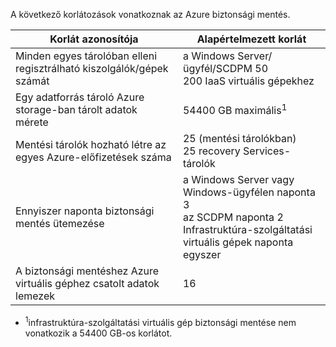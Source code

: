 A következő korlátozások vonatkoznak az Azure biztonsági mentés.

| Korlát azonosítója | Alapértelmezett korlát |
| --- | --- |
| Minden egyes tárolóban elleni regisztrálható kiszolgálók/gépek számát |a Windows Server/ügyfél/SCDPM 50 <br/> 200 IaaS virtuális gépekhez |
| Egy adatforrás tároló Azure storage-ban tárolt adatok mérete |54400 GB maximális<sup>1</sup> |
| Mentési tárolók hozható létre az egyes Azure-előfizetések száma |25 (mentési tárolókban) <br/> 25 recovery Services-tárolók |
| Ennyiszer naponta biztonsági mentés ütemezése |a Windows Server vagy Windows-ügyfélen naponta 3 <br/> az SCDPM naponta 2 <br/> Infrastruktúra-szolgáltatási virtuális gépek naponta egyszer |
| A biztonsági mentéshez Azure virtuális géphez csatolt adatok lemezek |16 |

* <sup>1</sup>infrastruktúra-szolgáltatási virtuális gép biztonsági mentése nem vonatkozik a 54400 GB-os korlátot.

